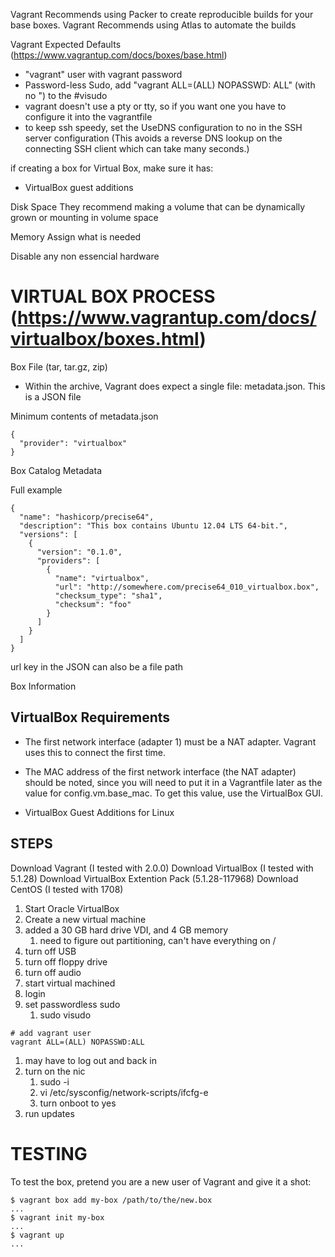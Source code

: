 Vagrant Recommends using Packer to create reproducible builds for your base boxes.
Vagrant Recommends using Atlas to automate the builds

Vagrant Expected Defaults (https://www.vagrantup.com/docs/boxes/base.html)
- "vagrant" user with vagrant password
- Password-less Sudo, add "vagrant ALL=(ALL) NOPASSWD: ALL" (with no ") to the #visudo
- vagrant doesn't use a pty or tty, so if you want one you have to configure it into the vagrantfile
- to keep ssh speedy, set the UseDNS configuration to no in the SSH server configuration (This avoids a reverse DNS lookup on the connecting SSH client which can take many seconds.)

if creating a box for Virtual Box, make sure it has:
- VirtualBox guest additions

Disk Space
They recommend making a volume that can be dynamically grown or mounting in volume space

Memory
Assign what is needed

Disable any non essencial hardware

# VIRTUAL BOX PROCESS (https://www.vagrantup.com/docs/virtualbox/boxes.html)
Box File (tar, tar.gz, zip)
- Within the archive, Vagrant does expect a single file: metadata.json. This is a JSON file

Minimum contents of metadata.json
```
{
  "provider": "virtualbox"
}
```

Box Catalog Metadata

Full example
```
{
  "name": "hashicorp/precise64",
  "description": "This box contains Ubuntu 12.04 LTS 64-bit.",
  "versions": [
    {
      "version": "0.1.0",
      "providers": [
        {
          "name": "virtualbox",
          "url": "http://somewhere.com/precise64_010_virtualbox.box",
          "checksum_type": "sha1",
          "checksum": "foo"
        }
      ]
    }
  ]
}
```
url key in the JSON can also be a file path

Box Information

## VirtualBox Requirements
- The first network interface (adapter 1) must be a NAT adapter. Vagrant uses this to connect the first time.

- The MAC address of the first network interface (the NAT adapter) should be noted, since you will need to put it in a Vagrantfile later as the value for config.vm.base_mac. To get this value, use the VirtualBox GUI.

- VirtualBox Guest Additions for Linux
## STEPS
Download Vagrant (I tested with 2.0.0)
Download VirtualBox (I tested with 5.1.28)
Download VirtualBox Extention Pack (5.1.28-117968)
Download CentOS (I tested with 1708)

1. Start Oracle VirtualBox
1. Create a new virtual machine
1. added a 30 GB hard drive VDI, and 4 GB memory
   1. need to figure out partitioning, can't have everything on /
1. turn off USB
1. turn off floppy drive
1. turn off audio
1. start virtual machined
1. login
1. set passwordless sudo
   1. sudo visudo
```
# add vagrant user
vagrant ALL=(ALL) NOPASSWD:ALL
```
   1. may have to log out and back in
1. turn on the nic
   1. sudo -i
   1. vi /etc/sysconfig/network-scripts/ifcfg-e<tab>
   1. turn onboot to yes
1. run updates


# TESTING
To test the box, pretend you are a new user of Vagrant and give it a shot:
```
$ vagrant box add my-box /path/to/the/new.box
...
$ vagrant init my-box
...
$ vagrant up
...
```

